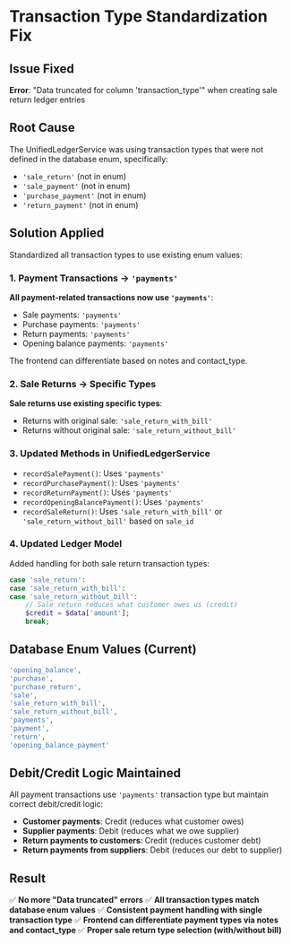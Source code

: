 # Transaction Type Standardization Fix

## Issue Fixed
**Error**: "Data truncated for column 'transaction_type'" when creating sale return ledger entries

## Root Cause
The UnifiedLedgerService was using transaction types that were not defined in the database enum, specifically:
- `'sale_return'` (not in enum)
- `'sale_payment'` (not in enum) 
- `'purchase_payment'` (not in enum)
- `'return_payment'` (not in enum)

## Solution Applied
Standardized all transaction types to use existing enum values:

### 1. Payment Transactions → `'payments'`
**All payment-related transactions now use `'payments'`**:
- Sale payments: `'payments'`
- Purchase payments: `'payments'` 
- Return payments: `'payments'`
- Opening balance payments: `'payments'`

The frontend can differentiate based on notes and contact_type.

### 2. Sale Returns → Specific Types
**Sale returns use existing specific types**:
- Returns with original sale: `'sale_return_with_bill'`
- Returns without original sale: `'sale_return_without_bill'`

### 3. Updated Methods in UnifiedLedgerService
- `recordSalePayment()`: Uses `'payments'`
- `recordPurchasePayment()`: Uses `'payments'`
- `recordReturnPayment()`: Uses `'payments'`
- `recordOpeningBalancePayment()`: Uses `'payments'`
- `recordSaleReturn()`: Uses `'sale_return_with_bill'` or `'sale_return_without_bill'` based on `sale_id`

### 4. Updated Ledger Model
Added handling for both sale return transaction types:
```php
case 'sale_return':
case 'sale_return_with_bill':
case 'sale_return_without_bill':
    // Sale return reduces what customer owes us (credit)
    $credit = $data['amount'];
    break;
```

## Database Enum Values (Current)
```php
'opening_balance',
'purchase', 
'purchase_return',
'sale',
'sale_return_with_bill',
'sale_return_without_bill', 
'payments',
'payment',
'return',
'opening_balance_payment'
```

## Debit/Credit Logic Maintained
All payment transactions use `'payments'` transaction type but maintain correct debit/credit logic:
- **Customer payments**: Credit (reduces what customer owes)
- **Supplier payments**: Debit (reduces what we owe supplier)
- **Return payments to customers**: Credit (reduces customer debt)
- **Return payments from suppliers**: Debit (reduces our debt to supplier)

## Result
✅ **No more "Data truncated" errors**
✅ **All transaction types match database enum values**
✅ **Consistent payment handling with single transaction type**
✅ **Frontend can differentiate payment types via notes and contact_type**
✅ **Proper sale return type selection (with/without bill)**